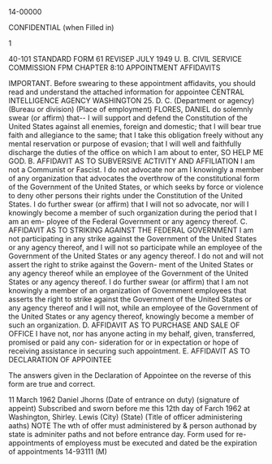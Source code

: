 14-00000

CONFIDENTIAL
(when Filled in)

1

40-101
STANDARD FORM 61
REVISEP JULY 1949
U. B. CIVIL SERVICE COMMISSION
FPM CHAPTER 8:10
APPOINTMENT AFFIDAVITS

IMPORTANT. Before swearing to these appointment affidavits, you should read and understand
the attached information for appointee
CENTRAL INTELLIGENCE AGENCY
WASHINGTON 25. D. C.
(Department or agency) (Bureau or division) (Place of employment)
FLORES, DANIEL
do solemnly swear (or affirm) that--
I will support and defend the Constitution of the United States against all enemies, foreign and
domestic; that I will bear true faith and allegiance to the same; that I take this obligation freely
without any mental reservation or purpose of evasion; that I will well and faithfully discharge the
duties of the office on which I am about to enter, SO HELP ME GOD.
B. AFFIDAVIT AS TO SUBVERSIVE ACTIVITY AND AFFILIATION
I am not a Communist or Fascist. I do not advocate nor am I knowingly a member of any
organization that advocates the overthrow of the constitutional form of the Government of the
United States, or which seeks by force or violence to deny other persons their rights under the
Constitution of the United States. I do further swear (or affirm) that I will not so advocate,
nor will I knowingly become a member of such organization during the period that I am an em-
ployee of the Federal Government or any agency thereof.
C. AFFIDAVIT AS TO STRIKING AGAINST THE FEDERAL GOVERNMENT
I am not participating in any strike against the Government of the United States or any
agency thereof, and I will not so participate while an employee of the Government of the United
States or any agency thereof. I do not and will not assert the right to strike against the Govern-
ment of the United States or any agency thereof while an employee of the Government of the
United States or any agency thereof. I do further swear (or affirm) that I am not knowingly a
member of an organization of Government employees that asserts the right to strike against the
Government of the United States or any agency thereof and I will not, while an employee of the
Government of the United States or any agency thereof, knowingly become a member of such an
organization.
D. AFFIDAVIT AS TO PURCHASE AND SALE OF OFFICE
I have not, nor has anyone acting in my behalf, given, transferred, promised or paid any con-
sideration for or in expectation or hope of receiving assistance in securing such appointment.
E. AFFIDAVIT AS TO DECLARATION OF APPOINTEE

The answers given in the Declaration of Appointee on the reverse of this form are true and
correct.

11 March 1962
Daniel Jhorns
(Date of entrance on duty) (signature of appeint)
Subscribed and sworn before me this 12th day of Farch 1962
at Washington,
Shirley. Lewis
(City) (State)
(Title of officer administering aaths)
NOTE The wth of offer must administered by & person authonad by state is adminiter paths
and not before entrance day. Form used for re-appointments of employess must be executed and dated be the
expiration of appointments
14-93111
(M)
